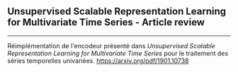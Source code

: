 ## Unsupervised Scalable Representation Learning for Multivariate Time Series - Article review
___

Réimplémentation de l'encodeur présenté dans *Unsupervised Scalable Representation Learning for Multivariate Time Series* 
pour le traitement des séries temporelles univariées.
https://arxiv.org/pdf/1901.10738
